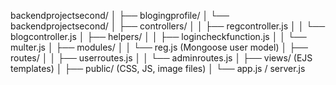 backendprojectsecond/
│
├── blogingprofile/
│   └── backendprojectsecond/
│       ├── controllers/
│       │   ├── regcontroller.js
│       │   └── blogcontroller.js
│       ├── helpers/
│       │   ├── logincheckfunction.js
│       │   └── multer.js
│       ├── modules/
│       │   └── reg.js (Mongoose user model)
│       ├── routes/
│       │   ├── userroutes.js
│       │   └── adminroutes.js
│       ├── views/ (EJS templates)
│       ├── public/ (CSS, JS, image files)
│       └── app.js / server.js
